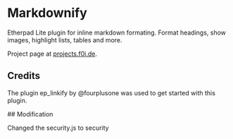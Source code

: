 # Markdownify

Etherpad Lite plugin for inline markdown formating.
Format headings, show images, highlight lists, tables and more.

Project page at [projects.f0i.de](https://projects.f0i.de/etherpad/markdownify.md).

## Credits

The plugin ep_linkify by @fourplusone was used to get started with this plugin.

## Modification

Changed the security.js to security
